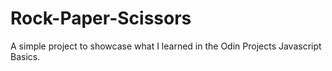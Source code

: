# Rock-Paper-Scissors

A simple project to showcase what I learned in the Odin Projects Javascript Basics.